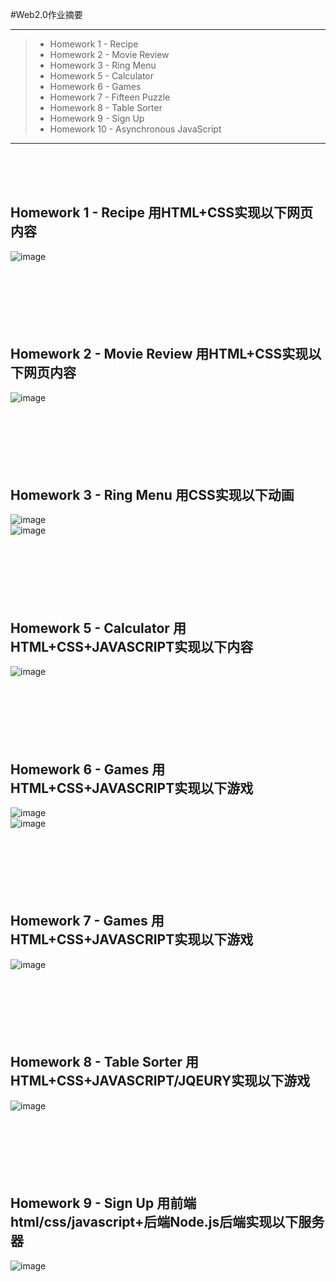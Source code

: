 #Web2.0作业摘要

------

> * Homework 1 - Recipe
> * Homework 2 - Movie Review
> * Homework 3 - Ring Menu
> * Homework 5 - Calculator
> * Homework 6 - Games
> * Homework 7 - Fifteen Puzzle
> * Homework 8 - Table Sorter
> * Homework 9 - Sign Up
> * Homework 10 - Asynchronous JavaScript

------
<br><br><br>
## Homework 1 - Recipe 用HTML+CSS实现以下网页内容<br>
![image](https://github.com/luguanxing/Web-Projects/blob/master/Web2.0-homework/pictures/week01.png?raw=true)<br>
<br><br><br><br><br><br>
## Homework 2 - Movie Review 用HTML+CSS实现以下网页内容<br>
![image](https://github.com/luguanxing/Web-Projects/blob/master/Web2.0-homework/pictures/week02.png?raw=true)<br>
<br><br><br><br><br><br>
## Homework 3 - Ring Menu 用CSS实现以下动画<br>
![image](https://github.com/luguanxing/Web-Projects/blob/master/Web2.0-homework/pictures/week03_1.png?raw=true)<br>
![image](https://github.com/luguanxing/Web-Projects/blob/master/Web2.0-homework/pictures/week03_2.png?raw=true)<br>
<br><br><br><br><br><br>
## Homework 5 - Calculator 用HTML+CSS+JAVASCRIPT实现以下内容<br>
![image](https://github.com/luguanxing/Web-Projects/blob/master/Web2.0-homework/pictures/week05.png?raw=true)<br>
<br><br><br><br><br><br>
## Homework 6 - Games 用HTML+CSS+JAVASCRIPT实现以下游戏<br>
![image](https://github.com/luguanxing/Web-Projects/blob/master/Web2.0-homework/pictures/week06_1.png?raw=true)<br>
![image](https://github.com/luguanxing/Web-Projects/blob/master/Web2.0-homework/pictures/week06_2.png?raw=true)<br>
<br><br><br><br><br><br>
## Homework 7 - Games 用HTML+CSS+JAVASCRIPT实现以下游戏<br>
![image](https://github.com/luguanxing/Web-Projects/blob/master/Web2.0-homework/pictures/week07.png?raw=true)<br>
<br><br><br><br><br><br>
## Homework 8 - Table Sorter 用HTML+CSS+JAVASCRIPT/JQEURY实现以下游戏<br>
![image](https://github.com/luguanxing/Web-Projects/blob/master/Web2.0-homework/pictures/week08.png?raw=true)<br>
<br><br><br><br><br><br>
## Homework 9 - Sign Up 用前端html/css/javascript+后端Node.js后端实现以下服务器<br>
![image](https://github.com/luguanxing/Web-Projects/blob/master/Web2.0-homework/pictures/week09.jpg?raw=true)<br>
<br><br><br><br><br><br>
